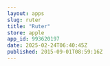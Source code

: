```yaml
---
layout: apps
slug: ruter
title: "Ruter"
store: apple
app_id: 993620197
date: 2025-02-24T06:40:45Z
published: 2015-09-01T08:59:16Z
---
```

